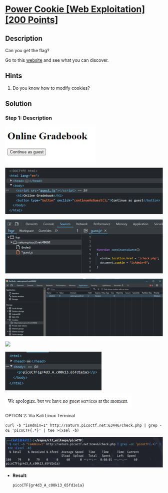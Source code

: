 # [Power Cookie [Web Exploitation] [200 Points]](https://play.picoctf.org/practice/challenge/288?category=1&originalEvent=70&page=1) #

## Description ##
Can you get the flag?

Go to this [website](http://saturn.picoctf.net:49668/) and see what you can discover.

## Hints ##
1. Do you know how to modify cookies?

## Solution ##

### Step 1: Description ###
![](images/webpage.png)

![](images/webpage_inspectPage.png)

![](images/webpage_inspectGuest.js.png)

![](images/webpage_inspectCookies.png)

![](images/webpage_modifyCookies.png)

![](images/webpage_flag.png)

![](images/webpage_response.png)

OPTION 2: Via Kali Linux Terminal

    curl -b "isAdmin=1" http://saturn.picoctf.net:63446/check.php | grep -oE 'picoCTF{.*}' | tee >(xsel -b)

![](images/webpage_retrieveFlag.png)


* **Result**:

      picoCTF{gr4d3_A_c00k13_65fd1e1a}
